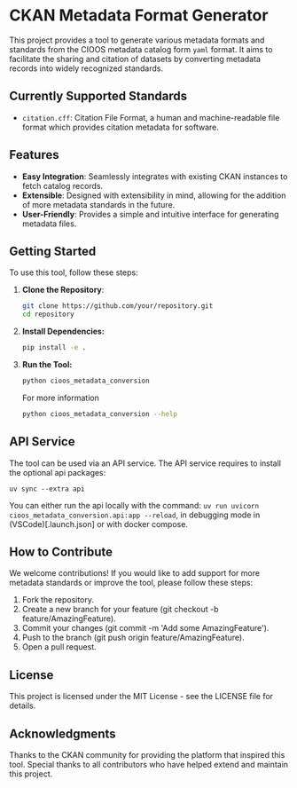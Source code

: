 # CKAN Metadata Format Generator

This project provides a tool to generate various metadata formats and standards
from the CIOOS metadata catalog form `yaml` format. It aims to
facilitate the sharing and citation of datasets by converting metadata records into
widely recognized standards.

## Currently Supported Standards

- `citation.cff`: Citation File Format, a human and machine-readable file format
  which provides citation metadata for software.

## Features

- **Easy Integration**: Seamlessly integrates with existing CKAN instances to
  fetch catalog records.
- **Extensible**: Designed with extensibility in mind, allowing for the addition
  of more metadata standards in the future.
- **User-Friendly**: Provides a simple and intuitive interface for generating
  metadata files.

## Getting Started

To use this tool, follow these steps:

1. **Clone the Repository**:

   ```bash
   git clone https://github.com/your/repository.git
   cd repository
   ```

2. **Install Dependencies:**

   ```bash
   pip install -e .
   ```

3. **Run the Tool:**

   ```bash
   python cioos_metadata_conversion
   ```

   For more information

   ```bash
   python cioos_metadata_conversion --help
   ```

## API Service

The tool can be used via an API service. The API service requires to install the optional api packages:

```
uv sync --extra api
```

You can either run the api locally with the command: `uv run uvicorn cioos_metadata_conversion.api:app --reload`, in debugging mode in (VSCode)[.launch.json] or with docker compose.

## How to Contribute

We welcome contributions! If you would like to add support for more metadata standards or improve the tool, please follow these steps:

1. Fork the repository.
2. Create a new branch for your feature (git checkout -b feature/AmazingFeature).
3. Commit your changes (git commit -m 'Add some AmazingFeature').
4. Push to the branch (git push origin feature/AmazingFeature).
5. Open a pull request.

## License

This project is licensed under the MIT License - see the LICENSE file for details.

## Acknowledgments

Thanks to the CKAN community for providing the platform that inspired this tool.
Special thanks to all contributors who have helped extend and maintain this project.
